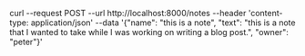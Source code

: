 curl --request POST --url http://localhost:8000/notes --header 'content-type: application/json' --data '{"name": "this is a note", "text": "this is a note that I wanted to take while I was working on writing a blog post.", "owner": "peter"}'

